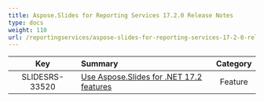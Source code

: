 ```yaml
---
title: Aspose.Slides for Reporting Services 17.2.0 Release Notes
type: docs
weight: 110
url: /reportingservices/aspose-slides-for-reporting-services-17-2-0-release-notes/
---
```


|**Key** |**Summary** |**Category** |
| :-: | :- | :-: |
|SLIDESRS-33520|[Use Aspose.Slides for .NET 17.2 features](/slides/net/aspose-slides-for-net-17-2-0-release-notes/)|Feature|

